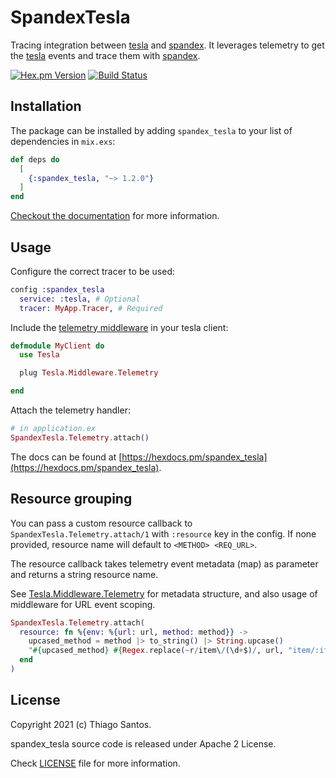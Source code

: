 # SpandexTesla

<!-- MDOC !-->

Tracing integration between [tesla](https://hex.pm/packages/tesla) and [spandex](https://hex.pm/packages/spandex).
It leverages telemetry to get the [tesla](https://hex.pm/packages/tesla) events and trace them with [spandex](https://hex.pm/packages/spandex).

[![Hex.pm Version](http://img.shields.io/hexpm/v/spandex_tesla.svg?style=flat)](https://hex.pm/packages/spandex_tesla)
[![Build Status](https://github.com/thiamsantos/spandex_tesla/workflows/CI/badge.svg)](https://github.com/thiamsantos/spandex_tesla/actions)

## Installation

The package can be installed
by adding `spandex_tesla` to your list of dependencies in `mix.exs`:

```elixir
def deps do
  [
    {:spandex_tesla, "~> 1.2.0"}
  ]
end
```

[Checkout the documentation](https://hexdocs.pm/spandex_tesla) for more information.

## Usage

Configure the correct tracer to be used:

```elixir
config :spandex_tesla
  service: :tesla, # Optional
  tracer: MyApp.Tracer, # Required
```

Include the [telemetry middleware](https://hexdocs.pm/tesla/Tesla.Middleware.Telemetry.html#content) in your tesla client:

```elixir
defmodule MyClient do
  use Tesla

  plug Tesla.Middleware.Telemetry

end
```

Attach the telemetry handler:

```elixir
# in application.ex
SpandexTesla.Telemetry.attach()
```

The docs can
be found at [https://hexdocs.pm/spandex_tesla](https://hexdocs.pm/spandex_tesla).

## Resource grouping

You can pass a custom resource callback to `SpandexTesla.Telemetry.attach/1` with `:resource` key in the config. If none provided, resource name will default to `<METHOD> <REQ_URL>`.

The resource callback takes telemetry event metadata (map) as parameter and returns a string resource name.

See [Tesla.Middleware.Telemetry](https://hexdocs.pm/tesla/Tesla.Middleware.Telemetry.html#module-telemetry-events) for metadata structure, and also usage of middleware for URL event scoping.

```elixir
SpandexTesla.Telemetry.attach(
  resource: fn %{env: %{url: url, method: method}} ->
    upcased_method = method |> to_string() |> String.upcase()
    "#{upcased_method} #{Regex.replace(~r/item\/(\d+$)/, url, "item/:item_id")}"
  end
)
```

<!-- MDOC !-->

## License

Copyright 2021 (c) Thiago Santos.

spandex_tesla source code is released under Apache 2 License.

Check [LICENSE](https://github.com/thiamsantos/spandex_tesla/blob/main/LICENSE) file for more information.

